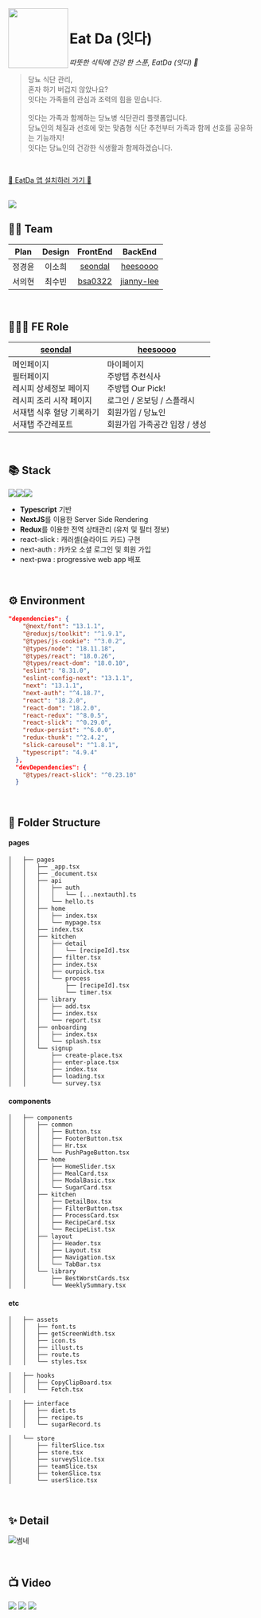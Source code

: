 <img align="left" width="120px" src="https://user-images.githubusercontent.com/75469131/217808445-3c46e1a6-9fc5-43da-b417-eae4adb56a4b.png" />

# Eat Da (잇다)

*따뜻한 식탁에 건강 한 스푼, EatDa (잇다) 🥗*

> 당뇨 식단 관리, <br/>
혼자 하기 버겁지 않았나요? <br/>
잇다는 가족들의 관심과 조력의 힘을 믿습니다. <br/> <br/>
잇다는 가족과 함께하는 당뇨병 식단관리 플랫폼입니다. <br/>
당뇨인의 체질과 선호에 맞는 맞춤형 식단 추천부터 가족과 함께 선호를 공유하는 기능까지! <br/>
잇다는 당뇨인의 건강한 식생활과 함께하겠습니다.

<br/>

[🚀 EatDa 앱 설치하러 가기 🚀](https://suave-lilac-075.notion.site/Eatda-App-8504c23f293f488db826ff340ba978de)

<br/>

<img src="https://user-images.githubusercontent.com/75469131/217818750-4e241ace-954d-40dd-9297-a745f8a653c9.png" />

<br/>

## 🤼‍♂️ Team
| Plan | Design | FrontEnd | BackEnd |
|:-:|:-:|:-:|:-:|
| 정경윤 | 이소희 | [seondal](https://github.com/seondal) | [heesoooo](https://github.com/heeeesoo) |
| 서의현 | 최수빈 | [bsa0322](https://github.com/bsa0322) | [jianny-lee](https://github.com/jianny-lee) |

<br />

## 👩🏻‍💻 FE Role
|[seondal](https://github.com/eatda/eatda-fe/pulls?q=is%3Apr+is%3Aclosed+author%3Aseondal)|[heesoooo](https://github.com/eatda/eatda-fe/pulls?q=is%3Apr+is%3Aclosed+author%3Aheeeesoo)|
|---|---|
| 메인페이지<br/>필터페이지<br/>레시피 상세정보 페이지<br/>레시피 조리 시작 페이지<br/>서재탭 식후 혈당 기록하기<br/>서재탭 주간레포트 | 마이페이지<br/>주방탭 추천식사<br/>주방탭 Our Pick!<br/>로그인 / 온보딩 / 스플래시<br/>회원가입 / 당뇨인<br/>회원가입 가족공간 입장 / 생성 |

<br/>

## 📚 Stack
<img src="https://img.shields.io/badge/Typescript-3178C6?style=for-the-badge&logo=Typescript&logoColor=white"/><img src="https://img.shields.io/badge/Next.js-000000?style=for-the-badge&logo=Next.js&logoColor=white"/><img src="https://img.shields.io/badge/Redux Toolkit-593D88?style=for-the-badge&logo=Redux&logoColor=white"/>

- **Typescript** 기반
- **NextJS**를 이용한 Server Side Rendering 
- **Redux**를 이용한 전역 상태관리 (유저 및 필터 정보)
- react-slick : 캐러셀(슬라이드 카드) 구현
- next-auth : 카카오 소셜 로그인 및 회원 가입
- next-pwa : progressive web app 배포

<br/>

## ⚙️ Environment

```json
"dependencies": {
    "@next/font": "13.1.1",
    "@reduxjs/toolkit": "^1.9.1",
    "@types/js-cookie": "^3.0.2",
    "@types/node": "18.11.18",
    "@types/react": "18.0.26",
    "@types/react-dom": "18.0.10",
    "eslint": "8.31.0",
    "eslint-config-next": "13.1.1",
    "next": "13.1.1",
    "next-auth": "^4.18.7",
    "react": "18.2.0",
    "react-dom": "18.2.0",
    "react-redux": "^8.0.5",
    "react-slick": "^0.29.0",
    "redux-persist": "^6.0.0",
    "redux-thunk": "^2.4.2",
    "slick-carousel": "^1.8.1",
    "typescript": "4.9.4"
  },
  "devDependencies": {
    "@types/react-slick": "^0.23.10"
  }
```

<br/>

## 📁 Folder Structure

#### pages

```
│   ├── pages
│   │   ├── _app.tsx
│   │   ├── _document.tsx
│   │   ├── api
│   │   │   ├── auth
│   │   │   │   └── [...nextauth].ts
│   │   │   └── hello.ts
│   │   ├── home
│   │   │   ├── index.tsx
│   │   │   └── mypage.tsx
│   │   ├── index.tsx
│   │   ├── kitchen
│   │   │   ├── detail
│   │   │   │   └── [recipeId].tsx
│   │   │   ├── filter.tsx
│   │   │   ├── index.tsx
│   │   │   ├── ourpick.tsx
│   │   │   └── process
│   │   │       ├── [recipeId].tsx
│   │   │       └── timer.tsx
│   │   ├── library
│   │   │   ├── add.tsx
│   │   │   ├── index.tsx
│   │   │   └── report.tsx
│   │   ├── onboarding
│   │   │   ├── index.tsx
│   │   │   └── splash.tsx
│   │   └── signup
│   │       ├── create-place.tsx
│   │       ├── enter-place.tsx
│   │       ├── index.tsx
│   │       ├── loading.tsx
│   │       └── survey.tsx
```

#### components
```
│   ├── components
│   │   ├── common
│   │   │   ├── Button.tsx
│   │   │   ├── FooterButton.tsx
│   │   │   ├── Hr.tsx
│   │   │   └── PushPageButton.tsx
│   │   ├── home
│   │   │   ├── HomeSlider.tsx
│   │   │   ├── MealCard.tsx
│   │   │   ├── ModalBasic.tsx
│   │   │   └── SugarCard.tsx
│   │   ├── kitchen
│   │   │   ├── DetailBox.tsx
│   │   │   ├── FilterButton.tsx
│   │   │   ├── ProcessCard.tsx
│   │   │   ├── RecipeCard.tsx
│   │   │   └── RecipeList.tsx
│   │   ├── layout
│   │   │   ├── Header.tsx
│   │   │   ├── Layout.tsx
│   │   │   ├── Navigation.tsx
│   │   │   └── TabBar.tsx
│   │   └── library
│   │       ├── BestWorstCards.tsx
│   │       └── WeeklySummary.tsx
```

#### etc
```
│   ├── assets
│   │   ├── font.ts
│   │   ├── getScreenWidth.tsx
│   │   ├── icon.ts
│   │   ├── illust.ts
│   │   ├── route.ts
│   │   └── styles.tsx
```
```
│   ├── hooks
│   │   ├── CopyClipBoard.tsx
│   │   └── Fetch.tsx
```
```
│   ├── interface
│   │   ├── diet.ts
│   │   ├── recipe.ts
│   │   └── sugarRecord.ts
```
```
│   └── store
│       ├── filterSlice.tsx
│       ├── store.tsx
│       ├── surveySlice.tsx
│       ├── teamSlice.tsx
│       ├── tokenSlice.tsx
│       └── userSlice.tsx
```

<br/>

## ✨ Detail

![썸네](https://user-images.githubusercontent.com/75469131/218316964-36960537-632f-498e-b850-dd3d97fc1cb0.png)

<br/>

## 📺 Video

<img src="https://user-images.githubusercontent.com/75469131/218319723-a6abba9d-9248-440b-a186-f8423a6edead.gif"/>

<img src="https://user-images.githubusercontent.com/75469131/218319712-4a5ce856-9a03-4ec4-9639-edf697d477f6.gif"/>

<img src="https://user-images.githubusercontent.com/75469131/218319717-c71db2a2-8bbc-4b7c-ac8b-144f2140a486.gif"/>





